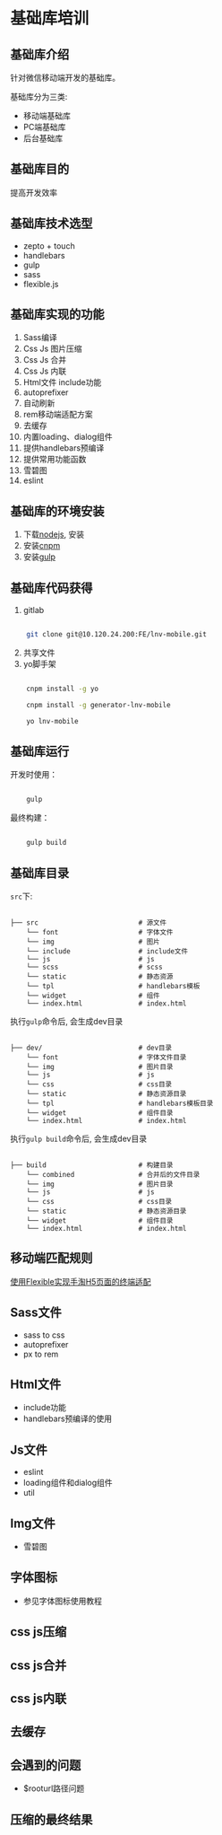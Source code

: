 # 基础库培训

## 基础库介绍

针对微信移动端开发的基础库。

基础库分为三类:

* 移动端基础库
* PC端基础库
* 后台基础库

## 基础库目的

提高开发效率

## 基础库技术选型

* zepto + touch
* handlebars
* gulp
* sass
* flexible.js


## 基础库实现的功能

1. Sass编译
2. Css Js 图片压缩
3. Css Js 合并
4. Css Js 内联
5. Html文件 include功能
6. autoprefixer
7. 自动刷新
8. rem移动端适配方案
9. 去缓存
10. 内置loading、dialog组件
11. 提供handlebars预编译
12. 提供常用功能函数
13. 雪碧图
14. eslint

## 基础库的环境安装

1. 下载[nodejs](https://nodejs.org/en/), 安装
2. 安装[cnpm](http://npm.taobao.org/)
3. 安装[gulp](http://www.gulpjs.com.cn/docs/getting-started/)

## 基础库代码获得

1. gitlab

```bash

	git clone git@10.120.24.200:FE/lnv-mobile.git

```

2. 共享文件
3. yo脚手架

```bash

	cnpm install -g yo

	cnpm install -g generator-lnv-mobile

	yo lnv-mobile

```

## 基础库运行

开发时使用：

```bash

	gulp

```

最终构建：

```bash

	gulp build

```

## 基础库目录

`src`下:

```

├── src                        	# 源文件
    └── font          	    	# 字体文件
    └── img           		    # 图片
    └── include           	 	# include文件
    └── js           		 	# js
    └── scss           	 		# scss
    └── static           		# 静态资源
    └── tpl           		 	# handlebars模板
    └── widget           		# 组件
    └── index.html        	 	# index.html

```

执行`gulp`命令后, 会生成dev目录

```

├── dev/                        # dev目录
    └── font           	    	# 字体文件目录
    └── img           		    # 图片目录
    └── js           		 	# js
    └── css           	 		# css目录
    └── static           		# 静态资源目录
    └── tpl           		 	# handlebars模板目录
    └── widget           		# 组件目录
    └── index.html        	 	# index.html

```

执行`gulp build`命令后, 会生成dev目录

```

├── build                       # 构建目录
    └── combined           	    # 合并后的文件目录
    └── img           		    # 图片目录
    └── js           		 	# js
    └── css           	 		# css目录
    └── static           		# 静态资源目录
    └── widget           		# 组件目录
    └── index.html        	 	# index.html

```

## 移动端匹配规则

[使用Flexible实现手淘H5页面的终端适配](http://www.w3cplus.com/mobile/lib-flexible-for-html5-layout.html?utm_source=tuicool&utm_medium=referral)

## Sass文件

* sass to css
* autoprefixer
* px to rem

## Html文件

* include功能
* handlebars预编译的使用

## Js文件

* eslint
* loading组件和dialog组件
* util

## Img文件

* 雪碧图

## 字体图标

* 参见字体图标使用教程


## css js压缩

## css js合并

## css js内联

## 去缓存

## 会遇到的问题

* $rooturl路径问题

## 压缩的最终结果